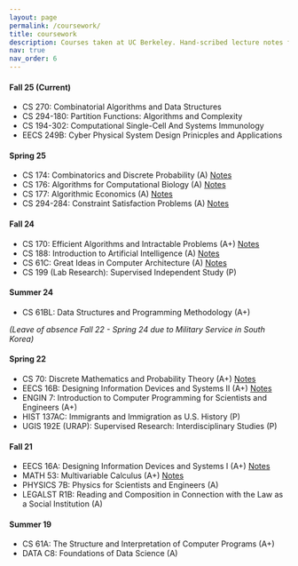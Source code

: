 ```yaml
---
layout: page
permalink: /coursework/
title: coursework
description: Courses taken at UC Berkeley. Hand-scribed lecture notes for selected courses. All notes are free for use.
nav: true
nav_order: 6
---
```


#### Fall 25 (Current)
- CS 270: Combinatorial Algorithms and Data Structures
- CS 294-180: Partition Functions: Algorithms and Complexity
- CS 194-302: Computational Single-Cell And Systems Immunology
- EECS 249B: Cyber Physical System Design Prinicples and Applications

#### Spring 25 
- CS 174: Combinatorics and Discrete Probability (A) [Notes](../assets/pdf/class_notes/CS174.pdf)
- CS 176: Algorithms for Computational Biology (A) [Notes](../assets/pdf/class_notes/CS176.pdf)
- CS 177: Algorithmic Economics (A) [Notes](../assets/pdf/class_notes/CS177.pdf)
- CS 294-284: Constraint Satisfaction Problems (A) [Notes](../assets/pdf/class_notes/CS294-CSP.pdf)

#### Fall 24
- CS 170: Efficient Algorithms and Intractable Problems (A+) [Notes](../assets/pdf/class_notes/CS170.pdf)
- CS 188: Introduction to Artificial Intelligence (A) [Notes](../assets/pdf/class_notes/CS188.pdf)
- CS 61C: Great Ideas in Computer Architecture (A) [Notes](../assets/pdf/class_notes/CS61C.pdf)
- CS 199 (Lab Research): Supervised Independent Study (P)

#### Summer 24
- CS 61BL: Data Structures and Programming Methodology (A+)

*(Leave of absence Fall 22 - Spring 24 due to Military Service in South Korea)*

#### Spring 22
- CS 70: Discrete Mathematics and Probability Theory (A+) [Notes](../assets/pdf/class_notes/CS70.pdf)
- EECS 16B: Designing Information Devices and Systems II (A+) [Notes](../assets/pdf/class_notes/EECS16B.pdf)
- ENGIN 7: Introduction to Computer Programming for Scientists and Engineers (A+)
- HIST 137AC: Immigrants and Immigration as U.S. History (P)
- UGIS 192E (URAP): Supervised Research: Interdisciplinary Studies (P)

#### Fall 21
- EECS 16A: Designing Information Devices and Systems I (A+) [Notes](../assets/pdf/class_notes/EECS16A.pdf)
- MATH 53: Multivariable Calculus (A+) [Notes](../assets/pdf/class_notes/MATH53.pdf)
- PHYSICS 7B: Physics for Scientists and Engineers (A)
- LEGALST R1B: Reading and Composition in Connection with the Law as a Social Institution (A)

#### Summer 19
- CS 61A: The Structure and Interpretation of Computer Programs (A+)
- DATA C8: Foundations of Data Science (A)

